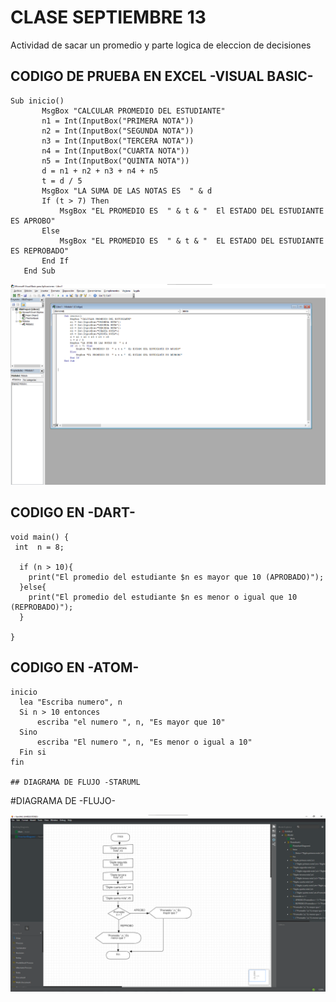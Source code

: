 # CLASE SEPTIEMBRE 13

Actividad de sacar un promedio y parte logica de eleccion de decisiones

##  CODIGO DE PRUEBA EN EXCEL -VISUAL BASIC-

```
Sub inicio()
       MsgBox "CALCULAR PROMEDIO DEL ESTUDIANTE"
       n1 = Int(InputBox("PRIMERA NOTA"))
       n2 = Int(InputBox("SEGUNDA NOTA"))
       n3 = Int(InputBox("TERCERA NOTA"))
       n4 = Int(InputBox("CUARTA NOTA"))
       n5 = Int(InputBox("QUINTA NOTA"))
       d = n1 + n2 + n3 + n4 + n5
       t = d / 5
       MsgBox "LA SUMA DE LAS NOTAS ES  " & d
       If (t > 7) Then
           MsgBox "EL PROMEDIO ES  " & t & "  El ESTADO DEL ESTUDIANTE ES APROBO"
       Else
           MsgBox "EL PROMEDIO ES  " & t & "  EL ESTADO DEL ESTUDIANTE ES REPROBADO"
       End If
   End Sub

```
<img src="img/condicionales.png" width="1000">

## CODIGO EN -DART-

```
void main() {
 int  n = 8;

  if (n > 10){
    print("El promedio del estudiante $n es mayor que 10 (APROBADO)");
  }else{
    print("El promedio del estudiante $n es menor o igual que 10 (REPROBADO)");
  }

}

```

## CODIGO EN -ATOM-

```
inicio
  lea "Escriba numero", n
  Si n > 10 entonces
      escriba "el numero ", n, "Es mayor que 10"
  Sino
      escriba "El numero ", n, "Es menor o igual a 10"
  Fin si
fin

## DIAGRAMA DE FLUJO -STARUML

```


#DIAGRAMA DE -FLUJO-

<img src="img/diagramacondicionales.png" width="1000">  
